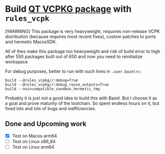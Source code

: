 # Build [QT VCPKG package](https://vcpkg.io/en/package/qt) with `rules_vcpk`

[!WARNING] 
This package is very heavyweight, requores non-release VCPK distribution (because requires most recent fixes), custom patches to ports and hermetic MacosSDK.

All of thes make this package too heavyweight and risk of build error to high after 550 packages built out of 650 and now you need to reinitialize workspace.

For debug purposes, better to run with such lines in `.user.bazelrc`:

    build --@rules_vcpkg//:debug=True
    build --@rules_vcpkg//:debug_reuse_outputs=True
    build --noincompatible_sandbox_hermetic_tmp

Probably it is just not a good idea to build this with Bazel. 
But I choose it as a goal and prove maturity of the toolchain.
So spent endless hours on it, but fixed lots and lots of bugs and inefficiencies.

## Done and Upcoming work

- [x] Test on Macos arm64
- [ ] Test on Linux x86_64
- [ ] Test on Linux arm64